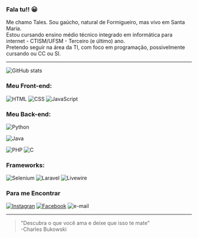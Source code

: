 ### **Fala tu!! 😀**
Me chamo Tales. Sou gaúcho, natural de Formigueiro, mas vivo em Santa Maria. <br>
Estou cursando ensino médio técnico integrado em informática para internet - CTISM/UFSM - Terceiro (e último) ano. <br>
Pretendo seguir na área da TI, com foco em programação, possivelmente cursando ou CC ou SI.
***
![GitHub stats](https://github-readme-stats.vercel.app/api?username=Talescruzs&show_icons=true&title_color=ff0000&text_color=f5f5f5&icon_color=ff0000&bg_color=170606&hide_border=false&include_all_commits=true&count_private=true)

### **Meu Front-end:**
![HTML](https://img.shields.io/badge/html-1?style=for-the-badge&color=red&logo=html5&logoColor=black)
![CSS](https://img.shields.io/badge/css-1?style=for-the-badge&color=blue&logo=css3&logoColor=black)
![JavaScript](https://img.shields.io/badge/JavaScript-1?style=for-the-badge&color=yellow&logo=javascript&logoColor=black)

### **Meu Back-end:**
![Python](https://img.shields.io/badge/Python-1?style=for-the-badge&color=yellow&logo=python&logoColor=black) 

![Java](https://img.shields.io/badge/java-1?style=for-the-badge&color=orange)

![PHP](https://img.shields.io/badge/PHP-1?style=for-the-badge&color=blueviolet&logo=php&logoColor=black)
![C](https://img.shields.io/badge/-1?style=for-the-badge&color=inactive&logo=C&logoColor=black)

### **Frameworks:**
![Selenium](https://img.shields.io/badge/Selenium-1?style=for-the-badge&color=green&logo=selenium&logoColor=black)
![Laravel](https://img.shields.io/badge/Laravel-1?style=for-the-badge&color=red&logo=laravel&logoColor=black)
![Livewire](https://img.shields.io/badge/Livewire-1?style=for-the-badge&color=ff69b4&logo=livewire&logoColor=black)

### **Para me Encontrar**
[![Instagran](https://img.shields.io/badge/Instagram-1?style=for-the-badge&color=black&logo=instagram)](https://www.instagram.com/tales_cruzs/?hl=pt-br)
[![Facebook](https://img.shields.io/badge/Facebook-1?style=for-the-badge&color=black&logo=facebook)](https://www.facebook.com/talescs/)
![e-mail](https://img.shields.io/badge/talescruzdasilva@gmail.com-1?style=for-the-badge&color=black&logo=gmail&)

***
> "Descubra o que você ama e deixe que isso te mate"  
-Charles Bukowski

